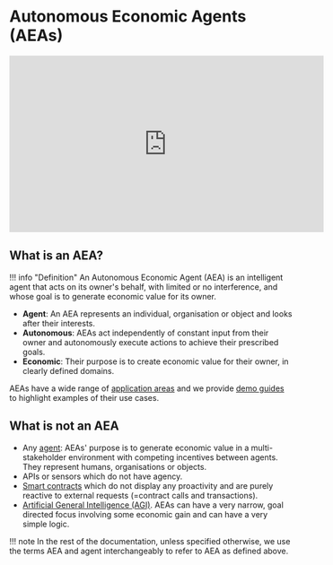# Autonomous Economic Agents (AEAs)

<iframe width="560" height="315" src="https://www.youtube.com/embed/xpJA4IT5X88" frameborder="0" allow="accelerometer; autoplay; encrypted-media; gyroscope; picture-in-picture" allowfullscreen></iframe>

## What is an AEA?

!!! info "Definition"
    An Autonomous Economic Agent (AEA) is an intelligent agent that acts on its owner's behalf, with limited or no interference, and whose goal is to generate economic value for its owner.

- **Agent**: An AEA represents an individual, organisation or object and looks after their interests. 
- **Autonomous**: AEAs act independently of constant input from their owner and autonomously execute actions to achieve their prescribed goals. 
- **Economic**: Their purpose is to create economic value for their owner, in clearly defined domains. 

AEAs have a wide range of <a href="app-areas">application areas</a> and we provide <a href="demos">demo guides</a> to highlight examples of their use cases.

## What is not an AEA

- Any <a href="https://en.wikipedia.org/wiki/Software_agent" target="_blank">agent</a>: AEAs' purpose is to generate economic value in a multi-stakeholder environment with competing incentives between agents. They represent humans, organisations or objects.
- APIs or sensors which do not have agency.
- <a href="https://en.wikipedia.org/wiki/Smart_contract" target="_blank">Smart contracts</a> which do not display any proactivity and are purely reactive to external requests (=contract calls and transactions).
- <a href="https://en.wikipedia.org/wiki/Artificial_general_intelligence" target="_blank">Artificial General Intelligence (AGI)</a>. AEAs can have a very narrow, goal directed focus involving some economic gain and can have a very simple logic.

!!! note
    In the rest of the documentation, unless specified otherwise, we use the terms AEA and agent interchangeably to refer to AEA as defined above.
